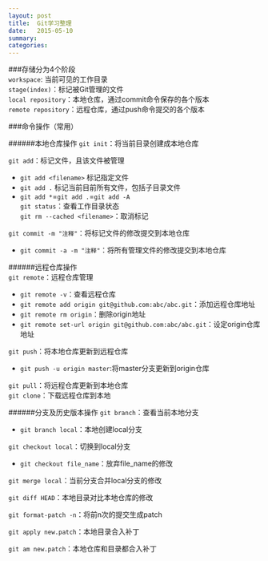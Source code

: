 ```yaml
---
layout: post
title:  Git学习整理
date:   2015-05-10
summary:
categories:
---
```

###存储分为4个阶段  
`workspace`: 当前可见的工作目录  
`stage(index)`：标记被Git管理的文件  
`local repository`：本地仓库，通过commit命令保存的各个版本  
`remote repository`：远程仓库，通过push命令提交的各个版本

###命令操作（常用）

######本地仓库操作
`git init`：将当前目录创建成本地仓库  

`git add`：标记文件，且该文件被管理  
- `git add <filename>`  标记指定文件  
- `git add .` 标记当前目前所有文件，包括子目录文件  
- `git add *`=`git add .`=`git add -A`  
`git status`：查看工作目录状态  
`git rm --cached <filename>`：取消标记 

`git commit -m "注释"`：将标记文件的修改提交到本地仓库
- `git commit -a -m "注释"`：将所有管理文件的修改提交到本地仓库  

######远程仓库操作  
`git remote`：远程仓库管理
- `git remote -v`：查看远程仓库
- `git remote add origin git@github.com:abc/abc.git`：添加远程仓库地址  
- `git remote rm origin`：删除origin地址  
- `git remote set-url origin git@github.com:abc/abc.git`：设定origin仓库地址  

`git push`：将本地仓库更新到远程仓库  
- `git push -u origin master`:将master分支更新到origin仓库  

`git pull`：将远程仓库更新到本地仓库  
`git clone`：下载远程仓库到本地  

######分支及历史版本操作
`git branch`：查看当前本地分支  
- `git branch local`：本地创建local分支

`git checkout local`：切换到local分支
- `git checkout file_name`：放弃file_name的修改  

`git merge local`：当前分支合并local分支的修改  

`git diff HEAD`：本地目录对比本地仓库的修改  

`git format-patch -n`：将前n次的提交生成patch

`git apply new.patch`：本地目录合入补丁  

`git am new.patch`：本地仓库和目录都合入补丁